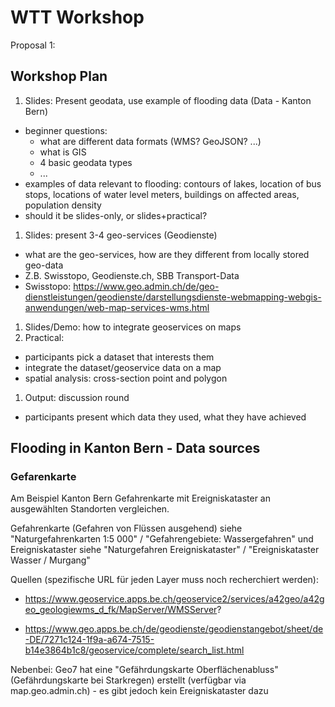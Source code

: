 # WTT Workshop 

Proposal 1: 


## Workshop Plan 

1. Slides: Present geodata, use example of flooding data (Data - Kanton Bern)
  - beginner questions: 
    - what are different data formats (WMS? GeoJSON? ...)
    - what is GIS
    - 4 basic geodata types  
    - ... 
  - examples of data relevant to flooding: contours of lakes, location of bus stops, locations of water level meters, buildings on affected areas, population density 
  - should it be slides-only, or slides+practical? 
1. Slides: present 3-4 geo-services (Geodienste)
  - what are the geo-services, how are they different from locally stored geo-data 
  - Z.B. Swisstopo, Geodienste.ch, SBB Transport-Data
  - Swisstopo: https://www.geo.admin.ch/de/geo-dienstleistungen/geodienste/darstellungsdienste-webmapping-webgis-anwendungen/web-map-services-wms.html
1. Slides/Demo: how to integrate geoservices on maps 
1. Practical: 
  - participants pick a dataset that interests them  
  - integrate the dataset/geoservice data on a map
  - spatial analysis: cross-section point and polygon 
1. Output: discussion round 
  - participants present which data they used, what they have achieved  


## Flooding in Kanton Bern - Data sources 

### Gefarenkarte 
Am Beispiel Kanton Bern Gefahrenkarte mit Ereigniskataster an ausgewählten Standorten vergleichen.

Gefahrenkarte (Gefahren von Flüssen ausgehend) siehe "Naturgefahrenkarten 1:5 000" / "Gefahrengebiete: Wassergefahren" und Ereigniskataster siehe "Naturgefahren Ereigniskataster" / "Ereigniskataster Wasser / Murgang"

Quellen (spezifische URL für jeden Layer muss noch recherchiert werden):

- https://www.geoservice.apps.be.ch/geoservice2/services/a42geo/a42geo_geologiewms_d_fk/MapServer/WMSServer?

- https://www.geo.apps.be.ch/de/geodienste/geodienstangebot/sheet/de-DE/7271c124-1f9a-a674-7515-b14e3864b1c8/geoservice/complete/search_list.html

 
Nebenbei: Geo7 hat eine "Gefährdungskarte Oberflächenabluss" (Gefährdungskarte bei Starkregen) erstellt (verfügbar via map.geo.admin.ch) - es gibt jedoch kein Ereigniskataster dazu

